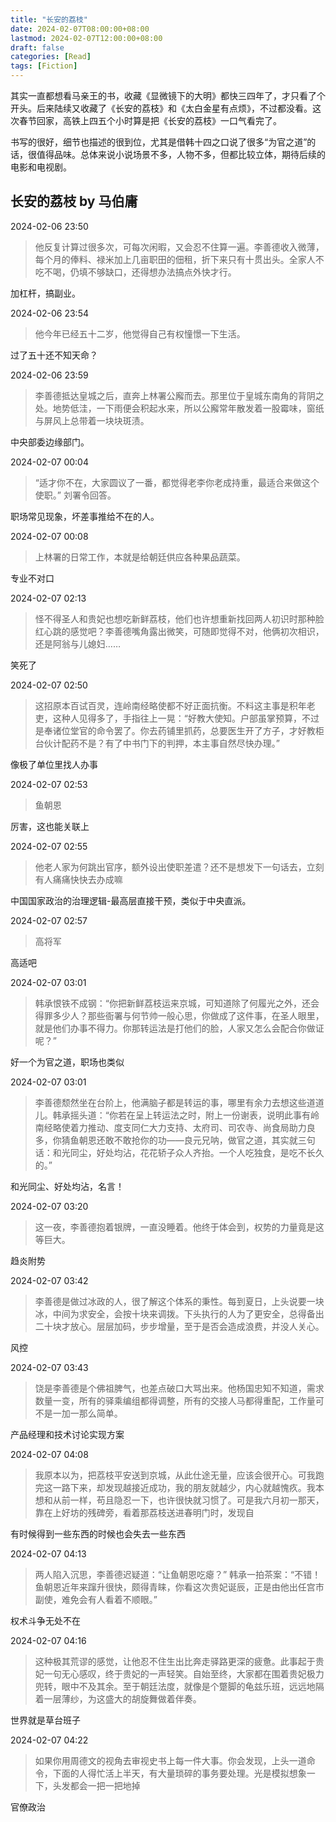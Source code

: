 ```yaml
---
title: "长安的荔枝"
date: 2024-02-07T08:00:00+08:00
lastmod: 2024-02-07T12:00:00+08:00
draft: false
categories: [Read]
tags: [Fiction]
---
```


其实一直都想看马亲王的书，收藏《显微镜下的大明》都快三四年了，才只看了个开头。后来陆续又收藏了《长安的荔枝》和《太白金星有点烦》，不过都没看。这次春节回家，高铁上四五个小时算是把《长安的荔枝》一口气看完了。

书写的很好，细节也描述的很到位，尤其是借韩十四之口说了很多“为官之道”的话，很值得品味。总体来说小说场景不多，人物不多，但都比较立体，期待后续的电影和电视剧。

## 长安的荔枝 by 马伯庸

2024-02-06 23:50
> 他反复计算过很多次，可每次闲暇，又会忍不住算一遍。李善德收入微薄，每个月的俸料、禄米加上几亩职田的佃租，折下来只有十贯出头。全家人不吃不喝，仍填不够缺口，还得想办法搞点外快才行。

加杠杆，搞副业。


2024-02-06 23:54
> 他今年已经五十二岁，他觉得自己有权憧憬一下生活。

过了五十还不知天命？


2024-02-06 23:59
> 李善德抵达皇城之后，直奔上林署公廨而去。那里位于皇城东南角的背阴之处。地势低洼，一下雨便会积起水来，所以公廨常年散发着一股霉味，窗纸与屏风上总带着一块块斑渍。

中央部委边缘部门。


2024-02-07 00:04
> “适才你不在，大家圆议了一番，都觉得老李你老成持重，最适合来做这个使职。” 刘署令回答。

职场常见现象，坏差事推给不在的人。


2024-02-07 00:08
> 上林署的日常工作，本就是给朝廷供应各种果品蔬菜。

专业不对口


2024-02-07 02:13
> 怪不得圣人和贵妃也想吃新鲜荔枝，他们也许想重新找回两人初识时那种脸红心跳的感觉吧？李善德嘴角露出微笑，可随即觉得不对，他俩初次相识，还是阿翁与儿媳妇……

笑死了


2024-02-07 02:50
> 这招原本百试百灵，连岭南经略使都不好正面抗衡。不料这主事是积年老吏，这种人见得多了，手指往上一晃：“好教大使知。户部虽掌预算，不过是奉诸位堂官的命令罢了。你去药铺里抓药，总要医生开了方子，才好教柜台伙计配药不是？有了中书门下的判押，本主事自然尽快办理。”

像极了单位里找人办事


2024-02-07 02:53
> 鱼朝恩

厉害，这也能关联上


2024-02-07 02:55
> 他老人家为何跳出官序，额外设出使职差遣？还不是想发下一句话去，立刻有人痛痛快快去办成嘛

中国国家政治的治理逻辑-最高层直接干预，类似于中央直派。


2024-02-07 02:57
> 高将军

高适吧


2024-02-07 03:01
> 韩承恨铁不成钢：“你把新鲜荔枝运来京城，可知道除了何履光之外，还会得罪多少人？那些衙署与何节帅一般心思，你做成了这件事，在圣人眼里，就是他们办事不得力。你那转运法是打他们的脸，人家又怎么会配合你做证呢？”

好一个为官之道，职场也类似


2024-02-07 03:01
> 李善德颓然坐在台阶上，他满脑子都是转运的事，哪里有余力去想这些道道儿。韩承摇头道：“你若在呈上转运法之时，附上一份谢表，说明此事有岭南经略使着力推动、度支同仁大力支持、太府司、司农寺、尚食局助力良多，你猜鱼朝恩还敢不敢抢你的功——良元兄呐，做官之道，其实就三句话：和光同尘，好处均沾，花花轿子众人齐抬。一个人吃独食，是吃不长久的。”

和光同尘、好处均沾，名言！


2024-02-07 03:20
> 这一夜，李善德抱着银牌，一直没睡着。他终于体会到，权势的力量竟是这等巨大。

趋炎附势


2024-02-07 03:42
> 李善德是做过冰政的人，很了解这个体系的秉性。每到夏日，上头说要一块冰，中间为求安全，会按十块来调拨。下头执行的人为了更安全，总得备出二十块才放心。层层加码，步步增量，至于是否会造成浪费，并没人关心。

风控


2024-02-07 03:43
> 饶是李善德是个佛祖脾气，也差点破口大骂出来。他杨国忠知不知道，需求数量一变，所有的驿乘编组都得调整，所有的交接人马都得重配，工作量可不是一加一那么简单。

产品经理和技术讨论实现方案


2024-02-07 04:08
> 我原本以为，把荔枝平安送到京城，从此仕途无量，应该会很开心。可我跑完这一路下来，却发现越接近成功，我的朋友就越少，内心就越愧疚。我本想和从前一样，苟且隐忍一下，也许很快就习惯了。可是我六月初一那天，靠在上好坊的残碑旁，看着那荔枝送进春明门时，发现自

有时候得到一些东西的时候也会失去一些东西


2024-02-07 04:13
> 两人陷入沉思，李善德迟疑道：“让鱼朝恩吃瘪？” 韩承一拍茶案：“不错！鱼朝恩近年来蹿升很快，颇得青睐，你看这次贵妃诞辰，正是由他出任宫市副使，难免会有人看着不顺眼。”

权术斗争无处不在


2024-02-07 04:16
> 这种极其荒谬的感觉，让他忍不住生出比奔走驿路更深的疲惫。此事起于贵妃一句无心感叹，终于贵妃的一声轻笑。自始至终，大家都在围着贵妃极力兜转，眼中不及其余。至于朝廷法度，就像是个蹩脚的龟兹乐班，远远地隔着一层薄纱，为这盛大的胡旋舞做着伴奏。

世界就是草台班子


2024-02-07 04:22
> 如果你用周德文的视角去审视史书上每一件大事。你会发现，上头一道命令，下面的人得忙活上半天，有大量琐碎的事务要处理。光是模拟想象一下，头发都会一把一把地掉

官僚政治



